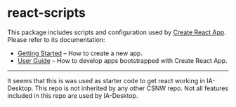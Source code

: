 # react-scripts

This package includes scripts and configuration used by [Create React App](https://github.com/facebook/create-react-app).<br>
Please refer to its documentation:

- [Getting Started](https://facebook.github.io/create-react-app/docs/getting-started) – How to create a new app.
- [User Guide](https://facebook.github.io/create-react-app/) – How to develop apps bootstrapped with Create React App.


--------------------------------

It seems that this is was used as starter code to get react working in IA-Desktop.
This repo is not inherited by any other CSNW repo.
Not all features included in this repo are used by IA-Desktop.